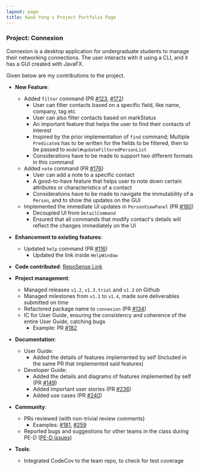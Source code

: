 ```yaml
---
layout: page
title: Kwok Yong's Project Portfolio Page
---
```


### Project: Connexion

Connexion is a desktop application for undergraduate students to manage their networking connections.
The user interacts with it using a CLI, and it has a GUI created with JavaFX.

Given below are my contributions to the project.

* **New Feature**: 
  * Added `filter` command (PR [\#123](https://github.com/AY2324S1-CS2103-F13-1/tp/pull/123), [\#172](https://github.com/AY2324S1-CS2103-F13-1/tp/pull/172))
    * User can filter contacts based on a specific field, like name, company, tag etc
    * User can also filter contacts based on markStatus
    * An important feature that helps the user to find their contacts of interest
    * Inspired by the prior implementation of `find` command; Multiple `Predicate`s has to be written for the fields to be filtered, then to be passed to `model#updateFilteredPersonList`
    * Considerations have to be made to support two different formats in this command
  * Added `note` command (PR [\#176](https://github.com/AY2324S1-CS2103-F13-1/tp/pull/176))
    * User can add a note to a specific contact
    * A good-to-have feature that helps user to note down certain attributes or characteristics of a contact
    * Considerations have to be made to navigate the immutability of a `Person`, and to show the updates on the GUI
  * Implemented the immediate UI updates in `PersonViewPanel` (PR [\#180](https://github.com/AY2324S1-CS2103-F13-1/tp/pull/180))
    * Decoupled UI from `DetailCommand`
    * Ensured that all commands that modify contact's details will reflect the changes immediately on the UI

* **Enhancement to existing features**:
  * Updated `help` command (PR [\#116](https://github.com/AY2324S1-CS2103-F13-1/tp/pull/116))
    * Updated the link inside `HelpWindow`

* **Code contributed**: [RepoSense Link](https://nus-cs2103-ay2324s1.github.io/tp-dashboard/?search=imkwokyong&breakdown=true)

* **Project management**:
  * Managed releases `v1.2`, `v1.3.trial` and `v1.3` on Github
  * Managed milestones from `v1.1` to `v1.4`, made sure deliverables submitted on time
  * Refactored package name to `connexion` (PR [\#134](https://github.com/AY2324S1-CS2103-F13-1/tp/pull/134))
  * IC for User Guide, ensuring the consistency and coherence of the entire User Guide, catching bugs
    * Example: PR [\#182](https://github.com/AY2324S1-CS2103-F13-1/tp/pull/182) 

* **Documentation**:
  * User Guide:
    * Added the details of features implemented by self (Included in the same PR that implemented said features)
  * Developer Guide:
    * Added the details and diagrams of features implemented by self (PR [\#149](https://github.com/AY2324S1-CS2103-F13-1/tp/pull/149))
    * Added important user stories (PR [\#236](https://github.com/AY2324S1-CS2103-F13-1/tp/pull/236))
    * Added use cases (PR [\#240](https://github.com/AY2324S1-CS2103-F13-1/tp/pull/240))

* **Community**:
  * PRs reviewed (with non-trivial review comments)
    * Examples: [\#181](https://github.com/AY2324S1-CS2103-F13-1/tp/pull/181), [\#259](https://github.com/AY2324S1-CS2103-F13-1/tp/pull/259)
  * Reported bugs and suggestions for other teams in the class during PE-D ([PE-D issues](https://github.com/imkwokyong/ped/issues))

* **Tools**:
  * Integrated CodeCov to the team repo, to check for test coverage
